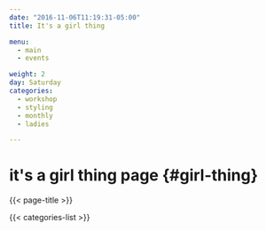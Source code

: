 ```yaml
---
date: "2016-11-06T11:19:31-05:00"
title: It's a girl thing

menu:
  - main
  - events

weight: 2
day: Saturday
categories:
  - workshop
  - styling
  - monthly
  - ladies

---
```


# it's a girl thing page {#girl-thing}

{{< page-title >}}

 {{< categories-list >}}

